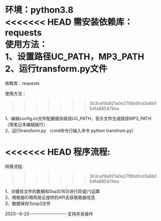 
环境：python3.8  
<<<<<<< HEAD
需安装依赖库：requests    
使用方法：  
1、设置路径UC_PATH，MP3_PATH  
2、运行transform.py文件  
=======
依赖库：requests  

使用方法：  
>>>>>>> 3b3cef9a921a0e27f8bd1cd3a6b154fa885474ea

1、编辑config.ini文件配置缓存路径UC_PATH，音乐文件生成路径MP3_PATH（用笔记本编辑就行）  
2、运行transform.py  （cmd命令行输入命令 python transfrom.py）  

<<<<<<< HEAD
程序流程:  
=======
转换流程:  
>>>>>>> 3b3cef9a921a0e27f8bd1cd3a6b154fa885474ea

1、对缓存文件的数据和0xa3(163)进行异或(^)运算  
2、用歌曲ID用网易云提供的API去获取歌曲信息  
3、数据保存为mp3文件  


2020--6-20-------------------
支持并发操作